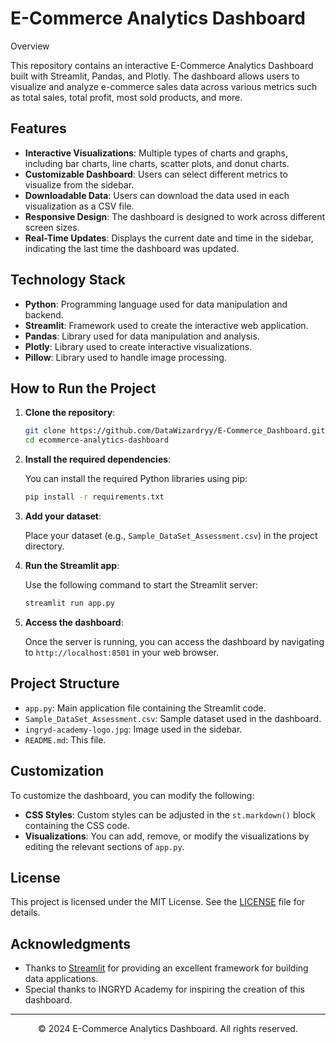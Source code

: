 # E-Commerce Analytics Dashboard

Overview

This repository contains an interactive E-Commerce Analytics Dashboard built with Streamlit, Pandas, and Plotly. 
The dashboard allows users to visualize and analyze e-commerce sales data across various metrics such as total sales, total profit, most sold products, and more.

## Features

- **Interactive Visualizations**: Multiple types of charts and graphs, including bar charts, line charts, scatter plots, and donut charts.
- **Customizable Dashboard**: Users can select different metrics to visualize from the sidebar.
- **Downloadable Data**: Users can download the data used in each visualization as a CSV file.
- **Responsive Design**: The dashboard is designed to work across different screen sizes.
- **Real-Time Updates**: Displays the current date and time in the sidebar, indicating the last time the dashboard was updated.

## Technology Stack

- **Python**: Programming language used for data manipulation and backend.
- **Streamlit**: Framework used to create the interactive web application.
- **Pandas**: Library used for data manipulation and analysis.
- **Plotly**: Library used to create interactive visualizations.
- **Pillow**: Library used to handle image processing.

## How to Run the Project

1. **Clone the repository**:

    ```bash
    git clone https://github.com/DataWizardryy/E-Commerce_Dashboard.git
    cd ecommerce-analytics-dashboard
    ```

2. **Install the required dependencies**:

    You can install the required Python libraries using pip:

    ```bash
    pip install -r requirements.txt
    ```

3. **Add your dataset**:

    Place your dataset (e.g., `Sample_DataSet_Assessment.csv`) in the project directory.

4. **Run the Streamlit app**:

    Use the following command to start the Streamlit server:

    ```bash
    streamlit run app.py
    ```

5. **Access the dashboard**:

    Once the server is running, you can access the dashboard by navigating to `http://localhost:8501` in your web browser.

## Project Structure

- `app.py`: Main application file containing the Streamlit code.
- `Sample_DataSet_Assessment.csv`: Sample dataset used in the dashboard.
- `ingryd-academy-logo.jpg`: Image used in the sidebar.
- `README.md`: This file.

## Customization

To customize the dashboard, you can modify the following:

- **CSS Styles**: Custom styles can be adjusted in the `st.markdown()` block containing the CSS code.
- **Visualizations**: You can add, remove, or modify the visualizations by editing the relevant sections of `app.py`.

## License

This project is licensed under the MIT License. See the [LICENSE](LICENSE) file for details.

## Acknowledgments

- Thanks to [Streamlit](https://www.streamlit.io/) for providing an excellent framework for building data applications.
- Special thanks to INGRYD Academy for inspiring the creation of this dashboard.

---

<p align="center">&copy; 2024 E-Commerce Analytics Dashboard. All rights reserved.</p>
